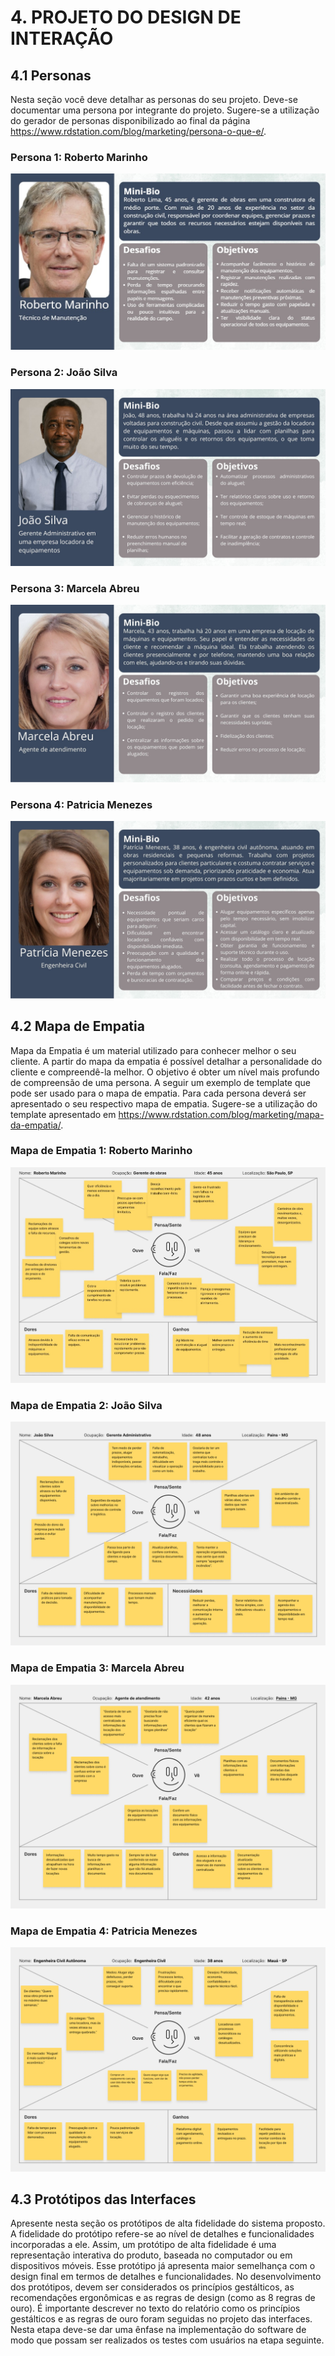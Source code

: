 # 4. PROJETO DO DESIGN DE INTERAÇÃO

## 4.1 Personas
Nesta seção você deve detalhar as personas do seu projeto. Deve-se documentar uma persona por integrante do projeto. Sugere-se a utilização do gerador de personas disponibilizado ao final da página https://www.rdstation.com/blog/marketing/persona-o-que-e/.

### Persona 1: Roberto Marinho
![Persona 1](img/personas/persona-roberto-marinho.png)

### Persona 2: João Silva
![Persona 2](img/personas/persona-joao-silva.jpg)

### Persona 3: Marcela Abreu
![Persona 3](img/personas/persona-marcela-abreu.jpg)

### Persona 4: Patricia Menezes
![Persona 4](img/personas/persona-patricia-menezes.jpg)

## 4.2 Mapa de Empatia
Mapa da Empatia é um material utilizado para conhecer melhor o seu cliente. A partir do mapa da empatia é possível detalhar a personalidade do cliente e compreendê-la melhor. O objetivo é obter um nível mais profundo de compreensão de uma persona. A seguir um exemplo de template que pode ser usado para o mapa de empatia. Para cada persona deverá ser apresentado o seu respectivo mapa de empatia. Sugere-se a utilização do template apresentado em https://www.rdstation.com/blog/marketing/mapa-da-empatia/.

### Mapa de Empatia 1: Roberto Marinho
![Mapa de Empatia 1](img/mapa-empatia/mapa-da-empatia-roberto-marinho.png)

### Mapa de Empatia 2: João Silva
![Mapa de Empatia 2](img/mapa-empatia/mapa-empatia-joao-silva.png)

### Mapa de Empatia 3: Marcela Abreu
![Mapa de Empatia 3](img/mapa-empatia/mapa-de-empatia-marcela-abreu.png)

### Mapa de Empatia 4: Patricia Menezes
![Mapa de Empatia 4](img/mapa-empatia/mapa-empatia-patricia-menezes.png)

## 4.3 Protótipos das Interfaces
Apresente nesta seção os protótipos de alta fidelidade do sistema proposto. A fidelidade do protótipo refere-se ao nível de detalhes e funcionalidades incorporadas a ele. Assim, um protótipo de alta fidelidade é uma representação interativa do produto, baseada no computador ou em dispositivos móveis. Esse protótipo já apresenta maior semelhança com o design final em termos de detalhes e funcionalidades. No desenvolvimento dos protótipos, devem ser considerados os princípios gestálticos, as recomendações ergonômicas e as regras de design (como as 8 regras de ouro). É importante descrever no texto do relatório como os princípios gestálticos e as regras de ouro foram seguidas no projeto das interfaces. Nesta etapa deve-se dar uma ênfase na implementação do software de modo que possam ser realizados os testes com usuários na etapa seguinte.

